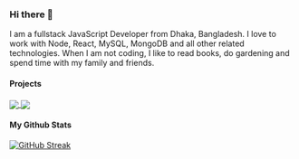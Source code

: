 ### Hi there 👋

I am a fullstack JavaScript Developer from Dhaka, Bangladesh. I love to work with Node, React, MySQL, MongoDB and all other related technologies. When I am not coding, I like to read books, do gardening and spend time with my family and friends.


#### Projects

<a href="https://github.com/sh4hids/prayertiming" >
  <!-- Change the `github-readme-stats.anuraghazra1.vercel.app` to `github-readme-stats.vercel.app`  -->
  <img align="center" src="https://github-readme-stats-anuraghazra1.vercel.app/api/pin/?username=sh4hids&repo=prayertiming&theme=dark" />
</a>


<a href="https://github.com/sh4hids/prayertiming-cli">
  <!-- Change the `github-readme-stats.anuraghazra1.vercel.app` to `github-readme-stats.vercel.app`  -->
  <img align="center" src="https://github-readme-stats-anuraghazra1.vercel.app/api/pin/?username=sh4hids&repo=prayertiming-cli&theme=dark" />
</a> 

#### My Github Stats
  
[![GitHub Streak](https://github-readme-streak-stats.herokuapp.com?user=sh4hids&theme=dark&date_format=M%20j%5B%2C%20Y%5D&ring=89ED96&fire=89ED96&currStreakLabel=89ED96)](https://git.io/streak-stats)
